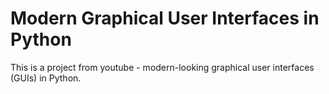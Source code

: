 # Modern Graphical User Interfaces in Python
 This is a project from youtube - modern-looking graphical user interfaces (GUIs) in Python.
